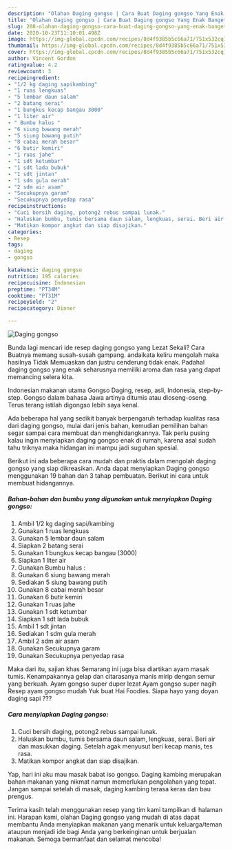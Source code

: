 ```yaml
---
description: "Olahan Daging gongso | Cara Buat Daging gongso Yang Enak Banget"
title: "Olahan Daging gongso | Cara Buat Daging gongso Yang Enak Banget"
slug: 208-olahan-daging-gongso-cara-buat-daging-gongso-yang-enak-banget
date: 2020-10-23T11:10:01.498Z
image: https://img-global.cpcdn.com/recipes/8d4f9385b5c66a71/751x532cq70/daging-gongso-foto-resep-utama.jpg
thumbnail: https://img-global.cpcdn.com/recipes/8d4f9385b5c66a71/751x532cq70/daging-gongso-foto-resep-utama.jpg
cover: https://img-global.cpcdn.com/recipes/8d4f9385b5c66a71/751x532cq70/daging-gongso-foto-resep-utama.jpg
author: Vincent Gordon
ratingvalue: 4.2
reviewcount: 3
recipeingredient:
- "1/2 kg daging sapikambing"
- "1 ruas lengkuas"
- "5 lembar daun salam"
- "2 batang serai"
- "1 bungkus kecap bangau 3000"
- "1 liter air"
- " Bumbu halus "
- "6 siung bawang merah"
- "5 siung bawang putih"
- "8 cabai merah besar"
- "6 butir kemiri"
- "1 ruas jahe"
- "1 sdt ketumbar"
- "1 sdt lada bubuk"
- "1 sdt jintan"
- "1 sdm gula merah"
- "2 sdm air asam"
- "Secukupnya garam"
- "Secukupnya penyedap rasa"
recipeinstructions:
- "Cuci bersih daging, potong2 rebus sampai lunak."
- "Haluskan bumbu, tumis bersama daun salam, lengkuas, serai. Beri air dan masukkan daging. Setelah agak menyusut beri kecap manis, tes rasa."
- "Matikan kompor angkat dan siap disajikan."
categories:
- Resep
tags:
- daging
- gongso

katakunci: daging gongso 
nutrition: 195 calories
recipecuisine: Indonesian
preptime: "PT34M"
cooktime: "PT31M"
recipeyield: "2"
recipecategory: Dinner

---
```



![Daging gongso](https://img-global.cpcdn.com/recipes/8d4f9385b5c66a71/751x532cq70/daging-gongso-foto-resep-utama.jpg)

Bunda lagi mencari ide resep daging gongso yang Lezat Sekali? Cara Buatnya memang susah-susah gampang. andaikata keliru mengolah maka hasilnya Tidak Memuaskan dan justru cenderung tidak enak. Padahal daging gongso yang enak seharusnya memiliki aroma dan rasa yang dapat memancing selera kita.

Indonesian makanan utama Gongso Daging, resep, asli, Indonesia, step-by-step. Gongso dalam bahasa Jawa artinya ditumis atau dioseng-oseng. Terus terang istilah digongso lebih saya kenal.

Ada beberapa hal yang sedikit banyak berpengaruh terhadap kualitas rasa dari daging gongso, mulai dari jenis bahan, kemudian pemilihan bahan segar sampai cara membuat dan menghidangkannya. Tak perlu pusing kalau ingin menyiapkan daging gongso enak di rumah, karena asal sudah tahu triknya maka hidangan ini mampu jadi suguhan spesial.


Berikut ini ada beberapa cara mudah dan praktis dalam mengolah daging gongso yang siap dikreasikan. Anda dapat menyiapkan Daging gongso menggunakan 19 bahan dan 3 tahap pembuatan. Berikut ini cara untuk membuat hidangannya.

<!--inarticleads1-->

##### Bahan-bahan dan bumbu yang digunakan untuk menyiapkan Daging gongso:

1. Ambil 1/2 kg daging sapi/kambing
1. Gunakan 1 ruas lengkuas
1. Gunakan 5 lembar daun salam
1. Siapkan 2 batang serai
1. Gunakan 1 bungkus kecap bangau (3000)
1. Siapkan 1 liter air
1. Gunakan  Bumbu halus :
1. Gunakan 6 siung bawang merah
1. Sediakan 5 siung bawang putih
1. Gunakan 8 cabai merah besar
1. Gunakan 6 butir kemiri
1. Gunakan 1 ruas jahe
1. Gunakan 1 sdt ketumbar
1. Siapkan 1 sdt lada bubuk
1. Ambil 1 sdt jintan
1. Sediakan 1 sdm gula merah
1. Ambil 2 sdm air asam
1. Gunakan Secukupnya garam
1. Gunakan Secukupnya penyedap rasa


Maka dari itu, sajian khas Semarang ini juga bisa diartikan ayam masak tumis. Kenampakannya gelap dan citarasanya manis mirip dengan semur yang berkuah. Ayam gongso super duper lezat Ayam gongso super nagih Resep ayam gongso mudah Yuk buat Hai Foodies. Siapa hayo yang doyan daging sapi ??? 

<!--inarticleads2-->

##### Cara menyiapkan Daging gongso:

1. Cuci bersih daging, potong2 rebus sampai lunak.
1. Haluskan bumbu, tumis bersama daun salam, lengkuas, serai. Beri air dan masukkan daging. Setelah agak menyusut beri kecap manis, tes rasa.
1. Matikan kompor angkat dan siap disajikan.


Yap, hari ini aku mau masak babat iso gongso. Daging kambing merupakan bahan makanan yang nikmat namun memerlukan pengolahan yang tepat. Jangan sampai setelah di masak, daging kambing terasa keras dan bau prengus. 

Terima kasih telah menggunakan resep yang tim kami tampilkan di halaman ini. Harapan kami, olahan Daging gongso yang mudah di atas dapat membantu Anda menyiapkan makanan yang menarik untuk keluarga/teman ataupun menjadi ide bagi Anda yang berkeinginan untuk berjualan makanan. Semoga bermanfaat dan selamat mencoba!

